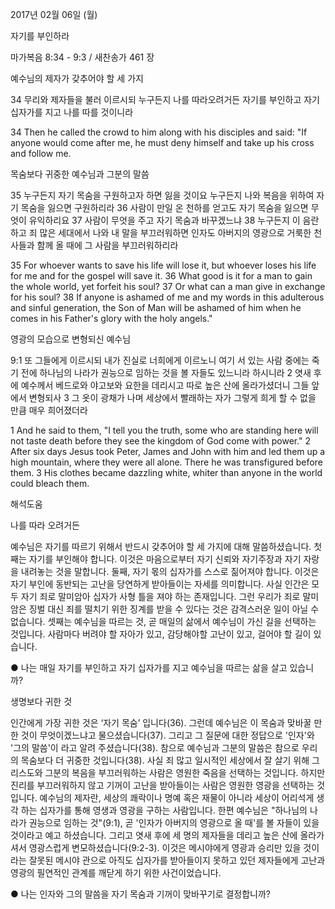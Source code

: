 2017년 02월 06일 (월)

자기를 부인하라



마가복음 8:34 - 9:3 / 새찬송가 461 장


예수님의 제자가 갖추어야 할 세 가지 

34 무리와 제자들을 불러 이르시되 누구든지 나를 따라오려거든 자기를 부인하고 자기 십자가를 지고 나를 따를 것이니라 

34 Then he called the crowd to him along with his disciples and said: "If anyone would come after me, he must deny himself and take up his cross and follow me. 

목숨보다 귀중한 예수님과 그분의 말씀 

35 누구든지 자기 목숨을 구원하고자 하면 잃을 것이요 누구든지 나와 복음을 위하여 자기 목숨을 잃으면 구원하리라 36 사람이 만일 온 천하를 얻고도 자기 목숨을 잃으면 무엇이 유익하리요 37 사람이 무엇을 주고 자기 목숨과 바꾸겠느냐 38 누구든지 이 음란하고 죄 많은 세대에서 나와 내 말을 부끄러워하면 인자도 아버지의 영광으로 거룩한 천사들과 함께 올 때에 그 사람을 부끄러워하리라 

35 For whoever wants to save his life will lose it, but whoever loses his life for me and for the gospel will save it. 36 What good is it for a man to gain the whole world, yet forfeit his soul? 37 Or what can a man give in exchange for his soul? 38 If anyone is ashamed of me and my words in this adulterous and sinful generation, the Son of Man will be ashamed of him when he comes in his Father's glory with the holy angels." 

영광의 모습으로 변형되신 예수님 

9:1 또 그들에게 이르시되 내가 진실로 너희에게 이르노니 여기 서 있는 사람 중에는 죽기 전에 하나님의 나라가 권능으로 임하는 것을 볼 자들도 있느니라 하시니라 2 엿새 후에 예수께서 베드로와 야고보와 요한을 데리시고 따로 높은 산에 올라가셨더니 그들 앞에서 변형되사 3 그 옷이 광채가 나며 세상에서 빨래하는 자가 그렇게 희게 할 수 없을 만큼 매우 희어졌더라 

1 And he said to them, "I tell you the truth, some who are standing here will not taste death before they see the kingdom of God come with power." 2 After six days Jesus took Peter, James and John with him and led them up a high mountain, where they were all alone. There he was transfigured before them. 3 His clothes became dazzling white, whiter than anyone in the world could bleach them.

해석도움





나를 따라 오려거든 

예수님은 자기를 따르기 위해서 반드시 갖추어야 할 세 가지에 대해 말씀하셨습니다. 첫째는 자기를 부인해야 합니다. 이것은 마음으로부터 자기 신뢰와 자기주장과 자기 자랑을 내려놓는 것을 말합니다. 둘째, 자기 몫의 십자가를 스스로 짊어져야 합니다. 이것은 자기 부인에 동반되는 고난을 당연하게 받아들이는 자세를 의미합니다. 사실 인간은 모두 자기 죄로 말미암아 십자가 사형 틀을 져야 하는 존재입니다. 그런 우리가 죄로 말미암은 징벌 대신 죄를 떨치기 위한 징계를 받을 수 있다는 것은 감격스러운 일이 아닐 수 없습니다. 셋째는 예수님을 따르는 것, 곧 매일의 삶에서 예수님이 가신 길을 선택하는 것입니다. 사람마다 버려야 할 자아가 있고, 감당해야할 고난이 있고, 걸어야 할 길이 있습니다. 

● 나는 매일 자기를 부인하고 자기 십자가를 지고 예수님을 따르는 삶을 살고 있습니까? 

생명보다 귀한 것 

인간에게 가장 귀한 것은 ‘자기 목숨’ 입니다(36). 그런데 예수님은 이 목숨과 맞바꿀 만한 것이 무엇이겠느냐고 물으셨습니다(37). 그리고 그 질문에 대한 정답으로 '인자'와 '그의 말씀'이 라고 알려 주셨습니다(38). 참으로 예수님과 그분의 말씀은 참으로 우리의 목숨보다 더 귀중한 것입니다(38). 사실 죄 많고 일시적인 세상에서 잘 살기 위해 그리스도와 그분의 복음을 부끄러워하는 사람은 영원한 죽음을 선택하는 것입니다. 하지만 진리를 부끄러워하지 않고 기꺼이 고난을 받아들이는 사람은 영원한 영광을 선택하는 것입니다. 예수님의 제자란, 세상의 쾌락이나 명예 혹은 재물이 아니라 세상이 어리석게 생각 하는 십자가를 통해 영생과 영광을 구하는 사람입니다. 한편 예수님은 "하나님의 나라가 권능으로 임하는 것"(9:1), 곧 '인자가 아버지의 영광으로 올 때'를 볼 자들이 있을 것이라고 예고 하셨습니다. 그리고 엿새 후에 세 명의 제자들을 데리고 높은 산에 올라가셔서 영광스럽게 변모하셨습니다(9:2-3). 이것은 메시야에게 영광과 승리만 있을 것이라는 잘못된 메시야 관으로 아직도 십자가를 받아들이지 못하고 있던 제자들에게 고난과 영광의 필연적인 관계를 깨닫게 하기 위한 사건이었습니다. 

● 나는 인자와 그의 말씀을 자기 목숨과 기꺼이 맞바꾸기로 결정합니까?